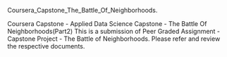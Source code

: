 Coursera_Capstone_The_Battle_Of_Neighborhoods.

Coursera Capstone - Applied Data Science Capstone - The Battle Of Neighborhoods(Part2)
This is a submission of Peer Graded Assignment - Capstone Project - The Battle of Neighborhoods. Please refer and review the respective documents.
